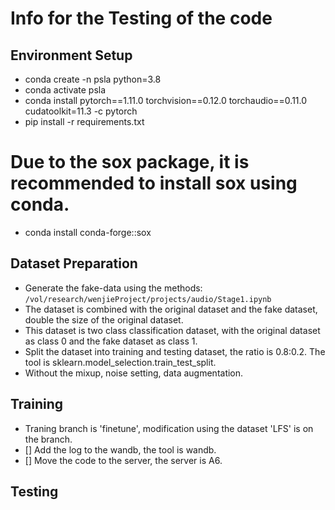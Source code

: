 # Info for the Testing of the code

## Environment Setup
- conda create -n psla python=3.8
- conda activate psla
- conda install pytorch==1.11.0 torchvision==0.12.0 torchaudio==0.11.0 cudatoolkit=11.3 -c pytorch
- pip install -r requirements.txt
# Due to the sox package, it is recommended to install sox using conda.
- conda install conda-forge::sox 

## Dataset Preparation
- Generate the fake-data using the methods: `/vol/research/wenjieProject/projects/audio/Stage1.ipynb`
- The dataset is combined with the original dataset and the fake dataset, double the size of the original dataset.
- This dataset is two class classification dataset, with the original dataset as class 0 and the fake dataset as class 1.
- Split the dataset into training and testing dataset, the ratio is 0.8:0.2. The tool is sklearn.model_selection.train_test_split.
- Without the mixup, noise setting, data augmentation.

## Training
- Traning branch is 'finetune', modification using the dataset 'LFS' is on the branch.
- [] Add the log to the wandb, the tool is wandb.
- [] Move the code to the server, the server is A6.
 
## Testing

